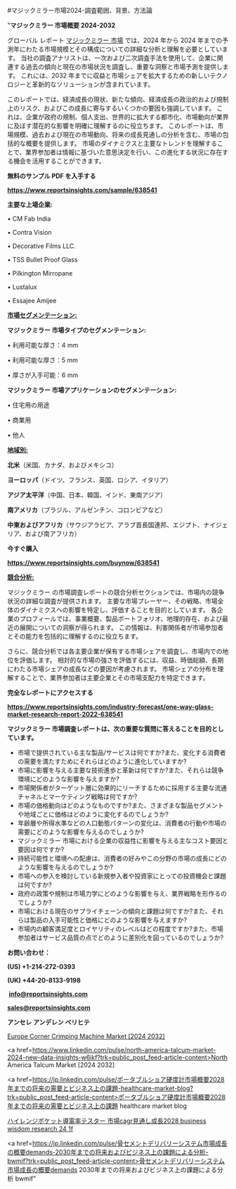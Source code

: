 #マジックミラー市場2024-調査範囲、背景、方法論

"<strong>マジックミラー 市場概要 2024-2032</strong>

グローバル レポート <a href=https://www.reportsinsights.com/sample/638541>マジックミラー 市場</a> では、2024 年から 2024 年までの予測年にわたる市場規模とその構成についての詳細な分析と理解を必要としています。 当社の調査アナリストは、一次および二次調査手法を使用して、企業に関連する過去の傾向と現在の市場状況を調査し、重要な洞察と市場予測を提供します。 これには、2032 年までに収益と市場シェアを拡大​​するための新しいテクノロジーと革新的なソリューションが含まれています。

このレポートでは、経済成長の現状、新たな傾向、経済成長の政治的および規制上のリスク、およびこの成長に寄与するいくつかの要因も強調しています。 これは、企業が政府の規制、個人支出、世界的に拡大する都市化、市場動向が業界に及ぼす潜在的な影響を明確に理解するのに役立ちます。 このレポートは、市場規模、過去および現在の市場動向、将来の成長見通しの分析を含む、市場の包括的な概要を提供します。 市場のダイナミクスと主要なトレンドを理解することで、業界参加者は情報に基づいた意思決定を行い、この進化する状況に存在する機会を活用することができます。

<strong><b>無料のサンプル PDF を入手する</b></strong>

<a href=https://www.reportsinsights.com/sample/638541><strong><u>https://www.reportsinsights.com/sample/638541</u></strong></a>

<strong>主要な上場企業:</strong>

• CM Fab India

• Contra Vision

• Decorative Films LLC.

• TSS Bullet Proof Glass

• Pilkington Mirropane

• Lustalux

• Essajee Amijee

<strong><u>市場セグメンテーション</u></strong><strong><u>:</u></strong>

<strong>マジックミラー 市場タイプのセグメンテーション:</strong>

• 利用可能な厚さ：4 mm

• 利用可能な厚さ：5 mm

• 厚さが入手可能：6 mm

<strong>マジックミラー 市場アプリケーションのセグメンテーション:</strong>

• 住宅用の用途

• 商業用

• 他人

<strong><u>地域別</u></strong><strong><u>:</u></strong>

<strong>北米</strong>（米国、カナダ、およびメキシコ）

<strong>ヨーロッパ</strong>（ドイツ、フランス、英国、ロシア、イタリア）

<strong>アジア太平洋</strong>（中国、日本、韓国、インド、東南アジア）

<strong>南アメリカ</strong>（ブラジル、アルゼンチン、コロンビアなど）

<strong>中東およびアフリカ</strong>（サウジアラビア、アラブ首長国連邦、エジプト、ナイジェリア、および南アフリカ）

<strong>今すぐ購入</strong>

<a href=https://www.reportsinsights.com/buynow/638541><strong><u>https://www.reportsinsights.com/buynow/638541</u></strong></a>

<strong><u>競合分析:</u></strong>

マジックミラー の市場調査レポートの競合分析セクションでは、市場内の競争状況の詳細な調査が提供されます。 主要な市場プレーヤー、その戦略、市場全体のダイナミクスへの影響を特定し、評価することを目的としています。 各企業のプロフィールでは、事業概要、製品ポートフォリオ、地理的存在、および最近の展開についての洞察が得られます。 この情報は、利害関係者が市場参加者とその能力を包括的に理解するのに役立ちます。

さらに、競合分析では各主要企業が保有する市場シェアを調査し、市場内での地位を評価します。 相対的な市場の強さを評価するには、収益、時価総額、長期にわたる市場シェアの成長などの要因が考慮されます。 市場シェアの分布を理解することで、業界参加者は主要企業とその市場支配力を特定できます。

<strong>完全なレポートにアクセスする</strong>

<a href=https://www.reportsinsights.com/industry-forecast/one-way-glass-market-research-report-2022-638541><strong><u><b>https://www.reportsinsights.com/industry-forecast/one-way-glass-market-research-report-2022-638541</b></u></strong></a>

<strong><b>マジックミラー 市場調査レポートは、次の重要な質問に答えることを目的としています。</b></strong>
<ul>
  <li>市場で提供されている主な製品/サービスは何ですか?また、変化する消費者の需要を満たすためにそれらはどのように進化していますか?</li>
  <li>市場に影響を与える主要な技術進歩と革新は何ですか?また、それらは競争環境にどのような影響を与えますか?</li>
  <li>市場関係者がターゲット層に効果的にリーチするために採用する主要な流通チャネルとマーケティング戦略は何ですか?</li>
  <li>市場の価格動向はどのようなものですか?また、さまざまな製品セグメントや地域ごとに価格はどのように変化するのでしょうか?</li>
  <li>年齢層や所得水準などの人口動態パターンの変化は、消費者の行動や市場の需要にどのような影響を与えるのでしょうか?</li>
  <li>マジックミラー 市場における企業の収益性に影響を与える主なコスト要因と要因は何ですか?</li>
  <li>持続可能性と環境への配慮は、消費者の好みやこの分野の市場の成長にどのような影響を与えるのでしょうか?</li>
  <li>市場への参入を検討している新規参入者や投資家にとっての投資機会と課題は何ですか?</li>
  <li>政府の政策や規制は市場力学にどのような影響を与え、業界戦略を形作るのでしょうか?</li>
  <li>市場における現在のサプライチェーンの傾向と課題は何ですか?また、それらは製品の入手可能性と価格にどのような影響を与えますか?</li>
  <li>市場内の顧客満足度とロイヤリティのレベルはどの程度ですか?また、市場参加者はサービス品質の点でどのように差別化を図っているのでしょうか?</li>
</ul>
<strong>お問い合わせ：</strong>

<strong>(US) +1-214-272-0393</strong>

<strong>(UK) +44-20-8133-9198</strong>

<strong> </strong><a href=info@reportsinsights.com><strong><u>info@reportsinsights.com</u></strong></a>

<a href=sales@reportsinsights.com><strong><u>sales@reportsinsights.com</u></strong></a>

<strong>アンセレ アンデレン ベリヒテ</strong>

<a href=https://www.linkedin.com/pulse/europe-corner-crimping-machine-market-analysis-0zatf/>Europe Corner Crimping Machine Market [2024 2032]</a>

<a href=https://www.linkedin.com/pulse/north-america-talcum-market-2024-new-data-insights-w6ikf?trk=public_post_feed-article-content>North America Talcum Market [2024 2032]</a>

<a href=https://jp.linkedin.com/pulse/ポータブルショア硬度計市場概要2028年までの将来の需要とビジネス上の課題-healthcare-market-blog?trk=public_post_feed-article-content>ポータブルショア硬度計市場概要2028年までの将来の需要とビジネス上の課題 healthcare market blog</a>

<a href=https://www.linkedin.com/pulse/ハイレンジポケット導電率テスター-市場cagr見通し成長2028-business-wisdom-research-24-1f/>ハイレンジポケット導電率テスター 市場cagr見通し成長2028 business wisdom research 24 1f</a>

<a href=https://jp.linkedin.com/pulse/骨セメントデリバリーシステム市場成長の概要demands-2030年までの将来およびビジネス上の課題による分析-bwmif?trk=public_post_feed-article-content>骨セメントデリバリーシステム市場成長の概要demands 2030年までの将来およびビジネス上の課題による分析 bwmif</a>"
